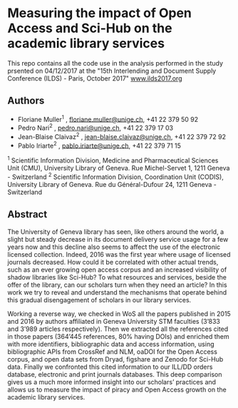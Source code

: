 # Measuring the impact of Open Access and Sci-Hub on the academic library services

This repo contains all the code use in the analysis performed in the study prsented on 04/12/2017 at the "15th Interlending and Document Supply Conference (ILDS) - Paris, October 2017" www.ilds2017.org

## Authors
* Floriane Muller<sup>1</sup> , floriane.muller@unige.ch, +41 22 379 50 92
* Pedro Nari<sup>2</sup> , pedro.nari@unige.ch, +41 22 379 17 03
* Jean-Blaise Claivaz<sup>2</sup> , jean-blaise.claivaz@unige.ch, +41 22 379 72 92
* Pablo Iriarte<sup>2</sup> , pablo.iriarte@unige.ch, +41 22 379 71 15

<sup>1</sup> Scientific Information Division, Medicine and Pharmaceutical Sciences Unit (CMU), University Library of Geneva. Rue Michel-Servet 1, 1211 Geneva - Switzerland
<sup>2</sup> Scientific Information Division, Coordination Unit (CODIS), University Library of Geneva. Rue du Général-Dufour 24, 1211 Geneva - Switzerland

## Abstract
The University of Geneva library has seen, like others around the world, a slight but steady decrease in its document delivery service usage for a few years now and this decline also seems to affect the use of the electronic licensed collection. Indeed, 2016 was the first year where usage of licensed journals decreased. How could it be correlated with other actual trends, such as an ever growing open access corpus and an increased visibility of shadow libraries like Sci-Hub? To what resources and services, beside the offer of the library, can our scholars turn when they need an article? In this work we try to reveal and understand the mechanisms that operate behind this gradual disengagement of scholars in our library services.

Working a reverse way, we checked in WoS all the papers published in 2015 and 2016 by authors affiliated in Geneva University STM faculties (3’833 and 3’989 articles respectively). Then we extracted all the references cited in those papers (364’445 references, 80% having DOIs) and enriched them with more identifiers, bibliographic data and access information, using bibliographic APIs from CrossRef and NLM, oaDOI for the Open Access corpus, and open data sets from Dryad, figshare and Zenodo for Sci-Hub data. Finally we confronted this cited information to our ILL/DD orders database, electronic and print journals databases. This deep comparison gives us a much more informed insight into our scholars’ practices and allows us to measure the impact of piracy and Open Access growth on the academic library services.

